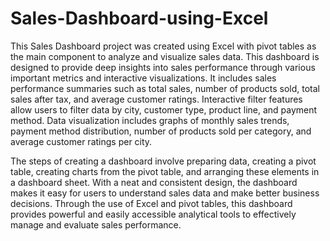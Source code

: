 # Sales-Dashboard-using-Excel
This Sales Dashboard project was created using Excel with pivot tables as the main component to analyze and visualize sales data. This dashboard is designed to provide deep insights into sales performance through various important metrics and interactive visualizations. It includes sales performance summaries such as total sales, number of products sold, total sales after tax, and average customer ratings. Interactive filter features allow users to filter data by city, customer type, product line, and payment method. Data visualization includes graphs of monthly sales trends, payment method distribution, number of products sold per category, and average customer ratings per city.

The steps of creating a dashboard involve preparing data, creating a pivot table, creating charts from the pivot table, and arranging these elements in a dashboard sheet. With a neat and consistent design, the dashboard makes it easy for users to understand sales data and make better business decisions. Through the use of Excel and pivot tables, this dashboard provides powerful and easily accessible analytical tools to effectively manage and evaluate sales performance.
